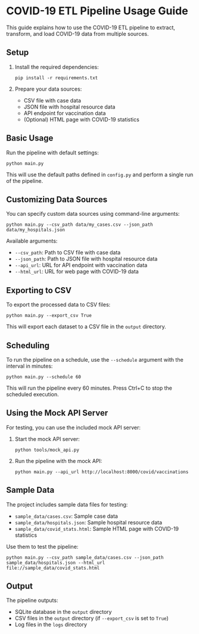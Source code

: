 # COVID-19 ETL Pipeline Usage Guide

This guide explains how to use the COVID-19 ETL pipeline to extract, transform, and load COVID-19 data from multiple sources.

## Setup

1. Install the required dependencies:
   ```
   pip install -r requirements.txt
   ```

2. Prepare your data sources:
   - CSV file with case data
   - JSON file with hospital resource data
   - API endpoint for vaccination data
   - (Optional) HTML page with COVID-19 statistics

## Basic Usage

Run the pipeline with default settings:
```
python main.py
```

This will use the default paths defined in `config.py` and perform a single run of the pipeline.

## Customizing Data Sources

You can specify custom data sources using command-line arguments:

```
python main.py --csv_path data/my_cases.csv --json_path data/my_hospitals.json
```

Available arguments:
- `--csv_path`: Path to CSV file with case data
- `--json_path`: Path to JSON file with hospital resource data
- `--api_url`: URL for API endpoint with vaccination data
- `--html_url`: URL for web page with COVID-19 data

## Exporting to CSV

To export the processed data to CSV files:

```
python main.py --export_csv True
```

This will export each dataset to a CSV file in the `output` directory.

## Scheduling

To run the pipeline on a schedule, use the `--schedule` argument with the interval in minutes:

```
python main.py --schedule 60
```

This will run the pipeline every 60 minutes. Press Ctrl+C to stop the scheduled execution.

## Using the Mock API Server

For testing, you can use the included mock API server:

1. Start the mock API server:
   ```
   python tools/mock_api.py
   ```

2. Run the pipeline with the mock API:
   ```
   python main.py --api_url http://localhost:8000/covid/vaccinations
   ```

## Sample Data

The project includes sample data files for testing:
- `sample_data/cases.csv`: Sample case data
- `sample_data/hospitals.json`: Sample hospital resource data
- `sample_data/covid_stats.html`: Sample HTML page with COVID-19 statistics

Use them to test the pipeline:
```
python main.py --csv_path sample_data/cases.csv --json_path sample_data/hospitals.json --html_url file://sample_data/covid_stats.html
```

## Output

The pipeline outputs:
- SQLite database in the `output` directory
- CSV files in the `output` directory (if `--export_csv` is set to `True`)
- Log files in the `logs` directory